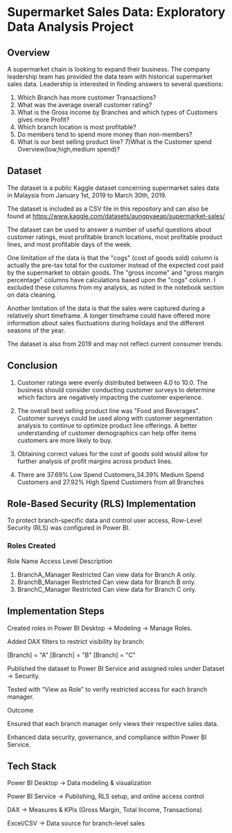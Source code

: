 # Supermarket Sales Data: Exploratory Data Analysis Project

## Overview

A supermarket chain is looking to expand their business. The company leadership team has provided the data team with historical supermarket sales data. Leadership is interested in finding answers to several questions:

1) Which Branch has more customer Transactions?
2) What was the average overall customer rating?
3) What is the Gross income by Branches and which types of Customers gives more Profit?
4) Which branch location is most profitable?
5) Do members tend to spend more money than non-members?
6) What is our best selling product line?
7)What is the Customer spend Overview(low,high,medium spend)?

## Dataset 

The dataset is a public Kaggle dataset concerning supermarket sales data in Malaysia from January 1st, 2019 to March 30th, 2019.

The dataset is included as a CSV file in this repository and can also be found at https://www.kaggle.com/datasets/aungpyaeap/supermarket-sales/

The dataset can be used to answer a number of useful questions about customer ratings, most profitable branch locations, most profitable product lines, and most profitable days of the week. 

One limitation of the data is that the "cogs" (cost of goods sold) column is actually the pre-tax total for the customer instead of the expected cost paid by the supermarket to obtain goods. The "gross income" and "gross margin percentage" columns have calculations based upon the "cogs" column. I excluded these columns from my analysis, as noted in the notebook section on data cleaning. 

Another limitation of the data is that the sales were captured during a relatively short timeframe. A longer timeframe could have offered more information about sales fluctuations during holidays and the different seasons of the year. 

The dataset is also from 2019 and may not reflect current consumer trends.

## Conclusion

1) Customer ratings were evenly distributed between 4.0 to 10.0. The business should consider conducting customer surveys to determine which factors are negatively impacting the customer experience.

2) The overall best selling product line was "Food and Beverages". Customer surveys could be used along with customer segmentation analysis to continue to optimize product line offerings. A better understanding of customer demographics can help offer items customers are more likely to buy.

3) Obtaining correct values for the cost of goods sold would allow for further analysis of profit margins across product lines.

4) There are 37.69% Low Spend Customers,34.39% Medium Spend Customers and 27.92% High Spend Customers from all Branches

## Role-Based Security (RLS) Implementation
To protect branch-specific data and control user access, Row-Level Security (RLS) was configured in Power BI.

### Roles Created
Role Name	Access Level	Description
1) BranchA_Manager	Restricted	Can view data for Branch A only.
2) BranchB_Manager	Restricted	Can view data for Branch B only.
3) BranchC_Manager	Restricted	Can view data for Branch C only.

## Implementation Steps

Created roles in Power BI Desktop → Modeling → Manage Roles.

Added DAX filters to restrict visibility by branch:

[Branch] = "A"
[Branch] = "B"
[Branch] = "C"


Published the dataset to Power BI Service and assigned roles under Dataset → Security.

Tested with “View as Role” to verify restricted access for each branch manager.

Outcome

Ensured that each branch manager only views their respective sales data.

Enhanced data security, governance, and compliance within Power BI Service.
##  Tech Stack

Power BI Desktop → Data modeling & visualization

Power BI Service → Publishing, RLS setup, and online access control

DAX → Measures & KPIs (Gross Margin, Total Income, Transactions)

Excel/CSV → Data source for branch-level sales
